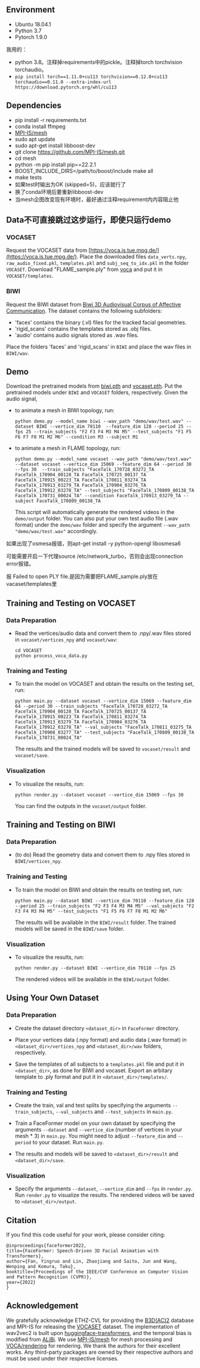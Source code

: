 

## Environment

- Ubuntu 18.04.1
- Python 3.7
- Pytorch 1.9.0

我用的：
- python 3.8。注释掉requirements中的pickle。注释掉torch torchvision torchaudio。
- `pip install torch==1.11.0+cu113 torchvision==0.12.0+cu113 torchaudio==0.11.0 --extra-index-url https://download.pytorch.org/whl/cu113`

## Dependencies

- pip install -r requirements.txt
- conda install ffmpeg
- [MPI-IS/mesh](https://github.com/MPI-IS/mesh)
- sudo apt update
- sudo apt-get install libboost-dev
- git clone https://github.com/MPI-IS/mesh.git
- cd mesh
- python -m pip install pip==22.2.1
- BOOST_INCLUDE_DIRS=/path/to/boost/include make all
- make tests
- 如果test时输出为OK (skipped=5)，应该就行了
- 换了conda环境后要重新libboost-dev
- 当mesh企图改变现有环境时，最好通过注释requirement内内容阻止他


## Data不可直接跳过这步运行，即使只运行demo

### VOCASET

Request the VOCASET data from [https://voca.is.tue.mpg.de/](https://voca.is.tue.mpg.de/). Place the downloaded files `data_verts.npy`, `raw_audio_fixed.pkl`, `templates.pkl` and `subj_seq_to_idx.pkl` in the folder `VOCASET`. Download "FLAME_sample.ply" from [voca](https://github.com/TimoBolkart/voca/tree/master/template) and put it in `VOCASET/templates`.

### BIWI

Request the BIWI dataset from [Biwi 3D Audiovisual Corpus of Affective Communication](https://data.vision.ee.ethz.ch/cvl/datasets/b3dac2.en.html). The dataset contains the following subfolders:

- 'faces' contains the binary (.vl) files for the tracked facial geometries. 
- 'rigid_scans' contains the templates stored as .obj files. 
- 'audio' contains audio signals stored as .wav files. 

Place the folders 'faces' and 'rigid_scans' in `BIWI` and place the wav files in `BIWI/wav`.

## Demo

Download the pretrained models from [biwi.pth](https://drive.google.com/file/d/1WR1P25EE7Aj1nDZ4MeRsqdyGnGzmkbPX/view?usp=sharing) and [vocaset.pth](https://drive.google.com/drive/folders/1_XVYnBcca-8wD-zqAcaNKxwugBKn7hJe?usp=sharing). Put the pretrained models under `BIWI` and `VOCASET` folders, respectively. Given the audio signal,

- to animate a mesh in BIWI topology, run: 
	```
	python demo.py --model_name biwi --wav_path "demo/wav/test.wav" --dataset BIWI --vertice_dim 70110  --feature_dim 128 --period 25 --fps 25 --train_subjects "F2 F3 F4 M3 M4 M5" --test_subjects "F1 F5 F6 F7 F8 M1 M2 M6" --condition M3 --subject M1
	```

- to animate a mesh in FLAME topology, run: 
	```
	python demo.py --model_name vocaset --wav_path "demo/wav/test.wav" --dataset vocaset --vertice_dim 15069 --feature_dim 64 --period 30  --fps 30  --train_subjects "FaceTalk_170728_03272_TA FaceTalk_170904_00128_TA FaceTalk_170725_00137_TA FaceTalk_170915_00223_TA FaceTalk_170811_03274_TA FaceTalk_170913_03279_TA FaceTalk_170904_03276_TA FaceTalk_170912_03278_TA" --test_subjects "FaceTalk_170809_00138_TA FaceTalk_170731_00024_TA" --condition FaceTalk_170913_03279_TA --subject FaceTalk_170809_00138_TA
	```
	This script will automatically generate the rendered videos in the `demo/output` folder. You can also put your own test audio file (.wav format) under the `demo/wav` folder and specify the argument `--wav_path "demo/wav/test.wav"` accordingly.

如果出现了osmesa报错，则apt-get install -y python-opengl libosmesa6

可能需要开启一下代理source /etc/network_turbo，否则会出现connection error报错。

报 Failed to open PLY file.是因为需要把FLAME_sample.ply放在vacaset/templates里

## Training and Testing on VOCASET

###  Data Preparation

- Read the vertices/audio data and convert them to .npy/.wav files stored in `vocaset/vertices_npy` and `vocaset/wav`:

	```
	cd VOCASET
	python process_voca_data.py
	```

### Training and Testing

- To train the model on VOCASET and obtain the results on the testing set, run:

	```
	python main.py --dataset vocaset --vertice_dim 15069 --feature_dim 64 --period 30 --train_subjects "FaceTalk_170728_03272_TA FaceTalk_170904_00128_TA FaceTalk_170725_00137_TA FaceTalk_170915_00223_TA FaceTalk_170811_03274_TA FaceTalk_170913_03279_TA FaceTalk_170904_03276_TA FaceTalk_170912_03278_TA" --val_subjects "FaceTalk_170811_03275_TA FaceTalk_170908_03277_TA" --test_subjects "FaceTalk_170809_00138_TA FaceTalk_170731_00024_TA"
	```
	The results and the trained models will be saved to `vocaset/result` and `vocaset/save`.


### Visualization

- To visualize the results, run:

	```
	python render.py --dataset vocaset --vertice_dim 15069 --fps 30
	```
	You can find the outputs in the `vocaset/output` folder.

## Training and Testing on BIWI

###  Data Preparation

- (to do) Read the geometry data and convert them to .npy files stored in `BIWI/vertices_npy`.

### Training and Testing

- To train the model on BIWI and obtain the results on testing set, run:

	```
	python main.py --dataset BIWI --vertice_dim 70110 --feature_dim 128 --period 25 --train_subjects "F2 F3 F4 M3 M4 M5" --val_subjects "F2 F3 F4 M3 M4 M5" --test_subjects "F1 F5 F6 F7 F8 M1 M2 M6"
	```
	The results will be available in the `BIWI/result` folder. The trained models will be saved in the `BIWI/save` folder.

### Visualization

- To visualize the results, run:

	```
	python render.py --dataset BIWI --vertice_dim 70110 --fps 25
	```
	The rendered videos will be available in the `BIWI/output` folder.

## Using Your Own Dataset

###  Data Preparation

- Create the dataset directory `<dataset_dir>` in `FaceFormer` directory. 

- Place your vertices data (.npy format) and audio data (.wav format)  in `<dataset_dir>/vertices_npy` and `<dataset_dir>/wav` folders, respectively. 

- Save the templates of all subjects to a `templates.pkl` file and put it in `<dataset_dir>`, as done for BIWI and vocaset. Export an arbitary template to .ply format and put it in `<dataset_dir>/templates/`.

### Training and Testing

- Create the train, val and test splits by specifying the arguments `--train_subjects`, `--val_subjects` and `--test_subjects` in `main.py`. 

- Train a FaceFormer model on your own dataset by specifying the arguments `--dataset` and `--vertice_dim` (number of vertices in your mesh * 3) in `main.py`. You might need to adjust `--feature_dim` and `--period` to your dataset. Run `main.py`.

- The results and models will be saved to `<dataset_dir>/result` and `<dataset_dir>/save`.

### Visualization

- Specify the arguments `--dataset`, `--vertice_dim` and `--fps` in `render.py`. Run `render.py` to visualize the results. The rendered videos will be saved to `<dataset_dir>/output`.

## Citation

If you find this code useful for your work, please consider citing:
```
@inproceedings{faceformer2022,
title={FaceFormer: Speech-Driven 3D Facial Animation with Transformers},
author={Fan, Yingruo and Lin, Zhaojiang and Saito, Jun and Wang, Wenping and Komura, Taku},
booktitle={Proceedings of the IEEE/CVF Conference on Computer Vision and Pattern Recognition (CVPR)},
year={2022}
}
```

## Acknowledgement

We gratefully acknowledge ETHZ-CVL for providing the [B3D(AC)2](https://data.vision.ee.ethz.ch/cvl/datasets/b3dac2.en.html) database and MPI-IS for releasing the [VOCASET](https://voca.is.tue.mpg.de/) dataset. The implementation of wav2vec2 is built upon [huggingface-transformers](https://github.com/huggingface/transformers/blob/master/src/transformers/models/wav2vec2/modeling_wav2vec2.py), and the temporal bias is modified from [ALiBi](https://github.com/ofirpress/attention_with_linear_biases). We use [MPI-IS/mesh](https://github.com/MPI-IS/mesh) for mesh processing and [VOCA/rendering](https://github.com/TimoBolkart/voca) for rendering. We thank the authors for their excellent works. Any third-party packages are owned by their respective authors and must be used under their respective licenses.


